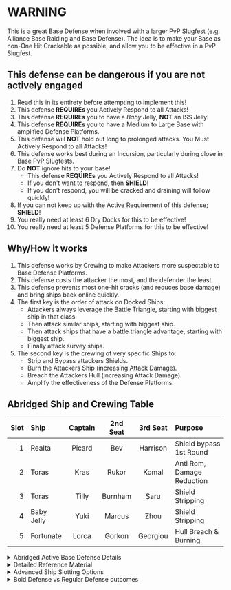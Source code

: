 # WARNING

This is a great Base Defense when involved with a larger PvP Slugfest (e.g. Alliance Base Raiding and Base Defense). The idea is to make your Base as non-One Hit Crackable as possible, and allow you to be effective in a PvP Slugfest.

## This defense can be dangerous if you are not actively engaged
1. Read this in its entirety before attempting to implement this!
1. This defense __REQUIREs__ you Actively Respond to all Attacks!
1. This defense __REQUIREs__ you to have a _Baby_ Jelly, __NOT__ an ISS Jelly!
1. This defense __REQUIREs__ you to have a Medium to Large Base with amplified Defense Platforms.
1. This defense will __NOT__ hold out long to prolonged attacks. You Must Actively Respond to all Attacks!
1. This defense works best during an Incursion, particularly during close in Base PvP Slugfests.
1. Do __NOT__ ignore hits to your base!
   - This defense __REQUIREs__ you Actively Respond to all Attacks!
   - If you don't want to respond, then __SHIELD__!
   - If you don't respond, you will be cracked and draining will follow quickly!
1. If you can not keep up with the Active Requirement of this defense; __SHIELD__!
1. You really need at least 6 Dry Docks for this to be effective!
1. You really need at least 5 Defense Platforms for this to be effective!

## Why/How it works
1. This defense works by Crewing to make Attackers more suspectable to Base Defense Platforms.
1. This defense costs the attacker the most, and the defender the least.
1. This defense prevents most one-hit cracks (and reduces base damage) and bring ships back online quickly.
1. The first key is the order of attack on Docked Ships:
   - Attackers always leverage the Battle Triangle, starting with biggest ship in that class.
   - Then attack similar ships, starting with biggest ship.
   - Then attack ships that have a battle triangle advantage, starting with biggest ship.
   - Finally attack survey ships.
1. The second key is the crewing of very specific Ships to:
   - Strip and Bypass attackers Shields.
   - Burn the Attackers Ship (increasing Attack Damage).
   - Breach the Attackers Hull (increasing Attack Damage).
   - Amplify the effectiveness of the Defense Platforms.

## Abridged Ship and Crewing Table
| Slot | Ship | Captain | 2nd Seat | 3rd Seat | Purpose |
| ---: | :--- | :---: | :---: | :---: | :--- |
| 1 | Realta | Picard | Bev| Harrison | Shield bypass 1st Round |
| 2 | Toras | Kras | Rukor | Komal | Anti Rom, Damage Reduction |
| 3 | Toras | Tilly | Burnham | Saru | Shield Stripping |
| 4 | Baby Jelly | Yuki | Marcus| Zhou | Shield Stripping |
| 5 | Fortunate | Lorca | Gorkon | Georgiou | Hull Breach & Burning |

<details><summary>Abridged Active Base Defense Details</summary>

1. Baby Jelly Crewing (always required):
   - Yes, a Baby Jelly, NOT an ISS Jelly!
   - Shield Stripping Crew: Yuki(C), Marcus, and Zhou.
   - Makes Attacker suspectable to Base Defenses.
1. Docked Warship Crewing:
   - If you don't have VERY BIG ships to last many rounds, use multiple Turas. These are quick & cheap to repair during attack.
   - Picard, Bev, and Harrison (Realta Explorer good choice).
   - Kras(C), Rukor, and Komal (Turas Explorer, anti-Rom Damage Reduction).
   - Tilly(C), Burnham, and Saru (Turas Explorer good choice).
1. Survey Ship Crewing:
   - If you are using this ship for Base Raiding as well, make it your biggest survey ship.
   - If you are not using this for Base Raiding, use a Fortunate (or two). These are quick & cheap to repair during attack.
   - Your best Hull Breach/Burning Crew:
     - Lorca(C), Gorkon, and Georgiou (ECS Fortunate).
     - Gorkon(C), Lorca, and Nero (ECS Fortunate).
     - Georgiou(C), Tyler, and 3rd as situation dictates (ECS Fortunate alt crewing).
</details>
<details><summary>Detailed Reference Material</summary>

</details>
<details><summary>Advanced Ship Slotting Options</summary>

1. For Medium Level Members (L30-L49), this leverages ships that are quick and cheap to repair.
   - Baby Jelly Explorer
   - The Realta Explorer
   - The Turas Explorer
   - The ECS Fortunate Survey Ships
1. For Large Level Members (L50+ with most of their research completed), they can use larger ships:
   - Baby Jelly Explorer (still required)
   - Very Large Explorer (if not available, use a Realta Explorer)
   - Large 2nd Explorer (helps keep Baby Jelly alive)
   - Very Large Survey Ships (if not available, use an ECS Fortunate)
   - If you are big enough, and have the larger ships, they can do double duty:
     - Perform duties for Active Base Defense
     - Perform PvP duties for Warships
     - Perform Base Cracking Duties
     - Perform Base Draining Duties
</details>
<details><summary>Bold Defense vs Regular Defense outcomes</summary>

</details>